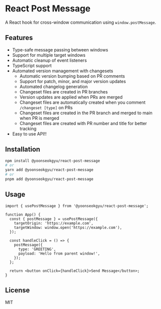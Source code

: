 # React Post Message

A React hook for cross-window communication using `window.postMessage`.

## Features

- Type-safe message passing between windows
- Support for multiple target windows
- Automatic cleanup of event listeners
- TypeScript support
- Automated version management with changesets
  - Automatic version bumping based on PR comments
  - Support for patch, minor, and major version updates
  - Automated changelog generation
  - Changeset files are created in PR branches
  - Version updates are applied when PRs are merged
  - Changeset files are automatically created when you comment `/changeset [type]` on PRs
  - Changeset files are created in the PR branch and merged to main when PR is merged
  - Changeset files are created with PR number and title for better tracking
- Easy to use API!!

## Installation

```bash
npm install @yoonseokgyu/react-post-message
# or
yarn add @yoonseokgyu/react-post-message
# or
pnpm add @yoonseokgyu/react-post-message
```

## Usage

```tsx
import { usePostMessage } from '@yoonseokgyu/react-post-message';

function App() {
  const { postMessage } = usePostMessage({
    targetOrigin: 'https://example.com',
    targetWindow: window.open('https://example.com'),
  });

  const handleClick = () => {
    postMessage({
      type: 'GREETING',
      payload: 'Hello from parent window!',
    });
  };

  return <button onClick={handleClick}>Send Message</button>;
}
```

## License

MIT
